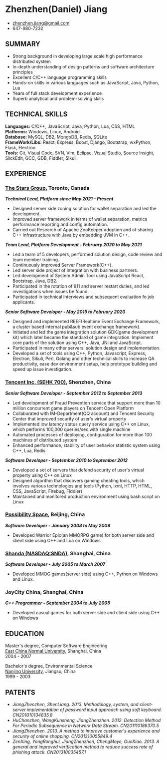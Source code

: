 ---
---
# Zhenzhen(Daniel) Jiang

 * <zhenzhen.jiang@gmail.com>
 * 647-980-7232

## SUMMARY
* Strong background in developing large scale high performance distributed system
* In-depth understanding of design patterns and software architecture principles
* Excellent C/C++ language programming skills
* Hands-on skills in various languages such as JavaScript, Java, Python, Lua
* Years of full stack development experience
* Superb analytical and problem-solving skills

## TECHNICAL SKILLS

**Languages:**
C/C++, JavaScript, Java, Python, Lua, CSS, HTML  
**Platforms:**
Windows, Linux, Android  
**Database:**
MySQL, DB2, MongoDB, Redis, SQLite  
**FrameWork/Libs:**
React, Express, Boost, Django, Bootstrap, wxPython, Flask, Electron   
**Tools:**
Git, Visual Code, SVN, Vim, Eclipse, Visual Studio, Source Insight, SlickEdit, GCC, GDB, Fiddler, Sikuli 

## EXPERIENCE

### [The Stars Group](https://www.starsgroup.com/), Toronto, Canada
_**Technical Lead, Platform since May 2021 – Present**_
* Designed server side zoning solution for wallet separation and led the development.
* Improved server framework in terms of wallet separation, metrics performance reporting and config automation.
* Carried out Research of Apache ZooKeeper adoption and of sharing C++ infrastructure with Java by embedding JVM in C++.

_**Team Lead, Platform Development - February 2020 to May 2021**_
* Led a team of 5 developers, performed solution design, code review and team member training.
* Continuously improved Server Framework(C++).
* Led server side project of integration with business partners.
* Led development of System Admin Tool using JavaScript React, Bootstrap, Java, DB2.
* Participated in the rotation of 911 and server restart duties, and led investigations when issues be found.
* Participated in technical interviews and subsequent evaluation fo job applicants.

_**Senior Software Developer - May 2015 to February 2020**_
* Designed and implemented REEF(Realtime Event Exchange Framework, a cluster based internal pub&sub event exchange framework).
* Initiated and led the game integration solution GDK(game development kit) which later became the standard of game integration. Implement core parts of the solution using C++, Java, JNI and JavaScript.
* Participated in many other servers' solution design and implementation.
* Developed a set of tools using C++, Python, Javascript, Express, Electron, Sikuli, Perl, Golang and other technical skills to increase QA productivity, ease dev environment setup, help prototype building and speed up issue investigation.  

### [Tencent Inc. (SEHK 700)](http://www.linkedin.com/company/tencent), Shenzhen, China
_**Senior Software Developer - September 2012 to September 2013**_  

* Led development of Fraud Prevention service that support more than 10 million concurrent game players on Tencent Open Platform
* Collaborated with IM-Department(QQ account) and Tencent Security Center that improved security of user's virtual property
* Implemented low latency status query service using C++ on Linux, which performs 100,000 queries/sec with single machine
* Automated processes of deploying, configuration for more than 100 machines of distributed system
* Enhanced performance, stability of user behavior statistic system using C++, Lua, Redis

_**Software Developer - September 2010 to September 2012**_  

* Developed a set of servers that defend security of  user's virtual property using C++ on Linux
* Designed algorithm that discovers gaming cheating tools, which involves various technologies and tools (Python, lxml, HTTP, HTML, CSS, JavaScript, Firebug, Fiddler)
* Maintained and monitored production environment using bash script on Linux

### [Possibility Space](http://www.linkedin.com/company/possibility-space), Beijing, China
_**Software Developer - January 2008 to May 2009**_  

* Developed Warrior Epic(an MMORPG game) for both server side and client side using C++ and Lua on Windows

### [Shanda (NASDAQ:SNDA)](http://www.shandagames.com/us-en/index.html), Shanghai, China
_**Software Developer - July 2005 to March 2007**_

* Developed MMOG games(server side) using C++, Python on Windows and Linux.
 
### JoyCity China, Shanghai, China
_**C++ Programmer - September 2004 to July 2005**_

* Developed casual games for both server side and client side using C++ on Windows  

## EDUCATION
Master's degree, Computer Software Engineering  
[East China Normal University](http://english.ecnu.edu.cn/), Shanghai, China  
2004 - 2007  

Bachelor's degree, Environmental Science  
[Nanjing University](http://www.nju.edu.cn/html/eng), Jiangsu, China  
1999 - 2003

## PATENTS
* _JiangZhenzhen, ShenLiang. 2013. Methodology, system, and client-server implementation of password input approach using soft keyboard. CN201010134835.8_
* _HuChanzhen, WangKunsheng, JiangZhenzhen. 2012. Detection Method For Periodic Subsequence In Network Data Stream. CN201110186370.5_
* _JiangZhenzhen. 2013. A method to improve customer's experience and security of online shopping. CN201310055849.4_
* _ZenXing, YangRonghui, JiangZhenzhen, ChengMoye, GuoXiao. 2013. A general and improved verification method to reduce success rate of phishing attack. CN201310035457.1_
